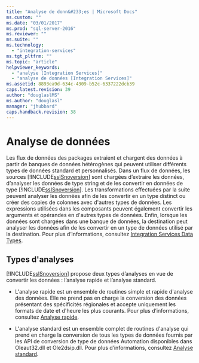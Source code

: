```yaml
---
title: "Analyse de donn&#233;es | Microsoft Docs"
ms.custom: ""
ms.date: "03/01/2017"
ms.prod: "sql-server-2016"
ms.reviewer: ""
ms.suite: ""
ms.technology: 
  - "integration-services"
ms.tgt_pltfrm: ""
ms.topic: "article"
helpviewer_keywords: 
  - "analyse [Integration Services]"
  - "analyse de données [Integration Services]"
ms.assetid: 8893ea9d-634c-4309-b52c-6337222dcb39
caps.latest.revision: 39
author: "douglaslMS"
ms.author: "douglasl"
manager: "jhubbard"
caps.handback.revision: 38
---
```

# Analyse de donn&#233;es
  Les flux de données des packages extraient et chargent des données à partir de banques de données hétérogènes qui peuvent utiliser différents types de données standard et personnalisés. Dans un flux de données, les sources [!INCLUDE[ssISnoversion](../../includes/ssisnoversion-md.md)] sont chargées d’extraire les données, d’analyser les données de type string et de les convertir en données de type [!INCLUDE[ssISnoversion](../../includes/ssisnoversion-md.md)]. Les transformations effectuées par la suite peuvent analyser les données afin de les convertir en un type distinct ou créer des copies de colonnes avec d'autres types de données. Les expressions utilisées dans les composants peuvent également convertir les arguments et opérandes en d'autres types de données. Enfin, lorsque les données sont chargées dans une banque de données, la destination peut analyser les données afin de les convertir en un type de données utilisé par la destination. Pour plus d’informations, consultez [Integration Services Data Types](../../integration-services/data-flow/integration-services-data-types.md).  
  
## Types d'analyses  
 [!INCLUDE[ssISnoversion](../../includes/ssisnoversion-md.md)] propose deux types d’analyses en vue de convertir les données : l’analyse rapide et l’analyse standard.  
  
-   L'analyse rapide est un ensemble de routines simple et rapide d'analyse des données. Elle ne prend pas en charge la conversion des données présentant des spécificités régionales et accepte uniquement les formats de date et d'heure les plus courants. Pour plus d’informations, consultez [Analyse rapide](../Topic/Fast%20Parse.md).  
  
-   L'analyse standard est un ensemble complet de routines d'analyse qui prend en charge la conversion de tous les types de données fournis par les API de conversion de type de données Automation disponibles dans Oleaut32.dll et Ole2dsip.dll. Pour plus d’informations, consultez [Analyse standard](../Topic/Standard%20Parse.md).  
  
  